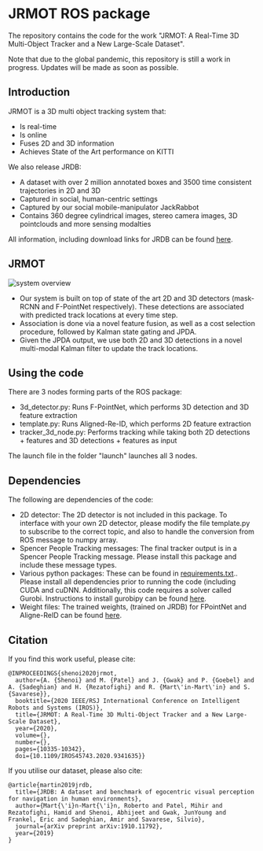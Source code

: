 # JRMOT ROS package

The repository contains the code for the work "JRMOT: A Real-Time 3D Multi-Object Tracker and a New Large-Scale Dataset".

Note that due to the global pandemic, this repository is still a work in progress. Updates will be made as soon as possible.

## Introduction

JRMOT is a 3D multi object tracking system that:
- Is real-time
- Is online
- Fuses 2D and 3D information
- Achieves State of the Art performance on KITTI

We also release JRDB:
- A dataset with over 2 million annotated boxes and 3500 time consistent trajectories in 2D and 3D
- Captured in social, human-centric settings
- Captured by our social mobile-manipulator JackRabbot
- Contains 360 degree cylindrical images, stereo camera images, 3D pointclouds and more sensing modalties

All information, including download links for JRDB can be found [here](https://jrdb.stanford.edu).

## JRMOT
![system overview](https://github.com/StanfordVL/JRMOT_ROS/blob/master/assets/framework.png)

- Our system is built on top of state of the art 2D and 3D detectors (mask-RCNN and F-PointNet respectively). These detections are associated with predicted track locations at every time step. 
- Association is done via a novel feature fusion, as well as a cost selection procedure, followed by Kalman state gating and JPDA. 
- Given the JPDA output, we use both 2D and 3D detections in a novel multi-modal Kalman filter to update the track locations.


## Using the code

There are 3 nodes forming parts of the ROS package:
+ 3d_detector.py: Runs F-PointNet, which performs 3D detection and 3D feature extraction
+ template.py: Runs Aligned-Re-ID, which performs 2D feature extraction
+ tracker_3d_node.py: Performs tracking while taking both 2D detections + features and 3D detections + features as input

The launch file in the folder "launch" launches all 3 nodes.

## Dependencies

The following are dependencies of the code:

+ 2D detector: The 2D detector is not included in this package. To interface with your own 2D detector, please modify the file template.py to subscribe to the correct topic, and also to handle the conversion from ROS message to numpy array.
+ Spencer People Tracking messages: The final tracker output is in a Spencer People Tracking message. Please install this package and include these message types.
+ Various python packages: These can be found in [requirements.txt](./requirements.txt).. Please install all dependencies prior to running the code (including CUDA and cuDNN. Additionally, this code requires a solver called Gurobi. Instructions to install gurobipy can be found [here](https://www.gurobi.com/documentation/9.0/quickstart_mac/the_grb_python_interface_f.html).
+ Weight files: The trained weights, (trained on JRDB) for FPointNet and Aligne-ReID can be found [here](https://drive.google.com/open?id=1YQinMPVWEI44KezS9inXe0mvVnm4aL3s).

## Citation

If you find this work useful, please cite:
```
@INPROCEEDINGS{shenoi2020jrmot,
  author={A. {Shenoi} and M. {Patel} and J. {Gwak} and P. {Goebel} and A. {Sadeghian} and H. {Rezatofighi} and R. {Mart\'in-Mart\'in} and S. {Savarese}},
  booktitle={2020 IEEE/RSJ International Conference on Intelligent Robots and Systems (IROS)}, 
  title={JRMOT: A Real-Time 3D Multi-Object Tracker and a New Large-Scale Dataset}, 
  year={2020},
  volume={},
  number={},
  pages={10335-10342},
  doi={10.1109/IROS45743.2020.9341635}}
```

If you utilise our dataset, please also cite:

```
@article{martin2019jrdb,
  title={JRDB: A dataset and benchmark of egocentric visual perception for navigation in human environments},
  author={Mart{\'i}n-Mart{\'i}n, Roberto and Patel, Mihir and Rezatofighi, Hamid and Shenoi, Abhijeet and Gwak, JunYoung and Frankel, Eric and Sadeghian, Amir and Savarese, Silvio},
  journal={arXiv preprint arXiv:1910.11792},
  year={2019}
}
```
## 
